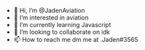 - 👋 Hi, I’m @JadenAviation
- 👀 I’m interested in aviation
- 🌱 I’m currently learning Javascript 
- 💞️ I’m looking to collaborate on idk
- 📫 How to reach me dm me at .Jaden#3565

<!---
JadenAviation/JadenAviation is a ✨ special ✨ repository because its `README.md` (this file) appears on your GitHub profile.
You can click the Preview link to take a look at your changes.
--->

